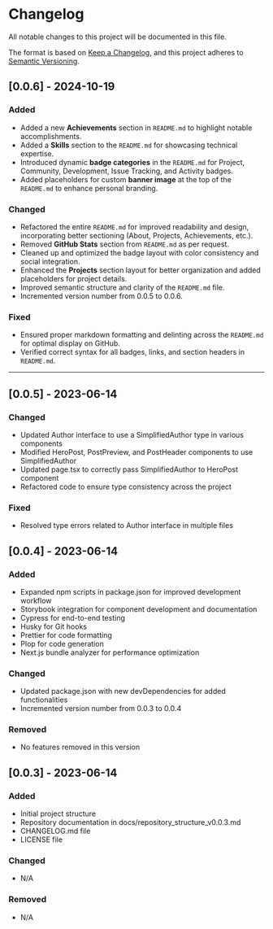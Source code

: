 # Changelog

All notable changes to this project will be documented in this file.

The format is based on [Keep a Changelog](https://keepachangelog.com/en/1.0.0/),
and this project adheres to [Semantic Versioning](https://semver.org/spec/v2.0.0.html).

## [0.0.6] - 2024-10-19

### Added
- Added a new **Achievements** section in `README.md` to highlight notable accomplishments.
- Added a **Skills** section to the `README.md` for showcasing technical expertise.
- Introduced dynamic **badge categories** in the `README.md` for Project, Community, Development, Issue Tracking, and Activity badges.
- Added placeholders for custom **banner image** at the top of the `README.md` to enhance personal branding.

### Changed
- Refactored the entire `README.md` for improved readability and design, incorporating better sectioning (About, Projects, Achievements, etc.).
- Removed **GitHub Stats** section from `README.md` as per request.
- Cleaned up and optimized the badge layout with color consistency and social integration.
- Enhanced the **Projects** section layout for better organization and added placeholders for project details.
- Improved semantic structure and clarity of the `README.md` file.
- Incremented version number from 0.0.5 to 0.0.6.

### Fixed
- Ensured proper markdown formatting and delinting across the `README.md` for optimal display on GitHub.
- Verified correct syntax for all badges, links, and section headers in `README.md`.

---

## [0.0.5] - 2023-06-14

### Changed
- Updated Author interface to use a SimplifiedAuthor type in various components
- Modified HeroPost, PostPreview, and PostHeader components to use SimplifiedAuthor
- Updated page.tsx to correctly pass SimplifiedAuthor to HeroPost component
- Refactored code to ensure type consistency across the project

### Fixed
- Resolved type errors related to Author interface in multiple files

## [0.0.4] - 2023-06-14

### Added
- Expanded npm scripts in package.json for improved development workflow
- Storybook integration for component development and documentation
- Cypress for end-to-end testing
- Husky for Git hooks
- Prettier for code formatting
- Plop for code generation
- Next.js bundle analyzer for performance optimization

### Changed
- Updated package.json with new devDependencies for added functionalities
- Incremented version number from 0.0.3 to 0.0.4

### Removed
- No features removed in this version

## [0.0.3] - 2023-06-14

### Added
- Initial project structure
- Repository documentation in docs/repository_structure_v0.0.3.md
- CHANGELOG.md file
- LICENSE file

### Changed
- N/A

### Removed
- N/A
